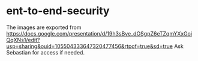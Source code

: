 # ent-to-end-security

The images are exported from
<https://docs.google.com/presentation/d/19h3sBve_dOSgpZ6eTZqmYXxGoiQqXNs1/edit?usp=sharing&ouid=105504333647320477456&rtpof=true&sd=true>
Ask Sebastian for access if needed.
